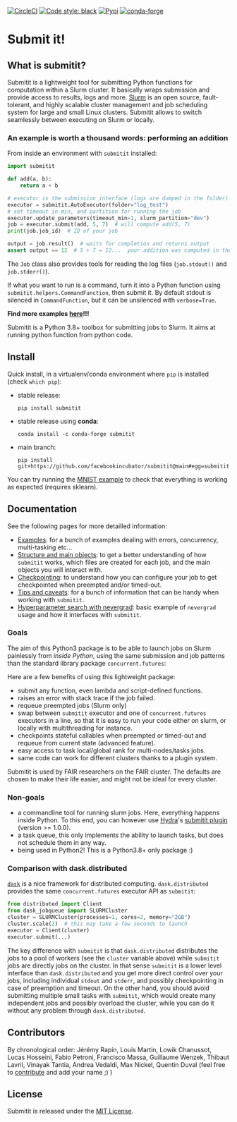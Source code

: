 [![CircleCI](https://circleci.com/gh/facebookincubator/submitit.svg?style=svg)](https://circleci.com/gh/facebookincubator/workflows/submitit)
[![Code style: black](https://img.shields.io/badge/code%20style-black-000000.svg)](https://github.com/psf/black)
[![Pypi](https://img.shields.io/pypi/v/submitit)](https://pypi.org/project/submitit/)
[![conda-forge](https://img.shields.io/conda/vn/conda-forge/submitit)](https://anaconda.org/conda-forge/submitit)
# Submit it!

## What is submitit?

Submitit is a lightweight tool for submitting Python functions for computation within a Slurm cluster.
It basically wraps submission and provide access to results, logs and more.
[Slurm](https://slurm.schedmd.com/quickstart.html) is an open source, fault-tolerant, and highly scalable cluster management and job scheduling system for large and small Linux clusters.
Submitit allows to switch seamlessly between executing on Slurm or locally.

### An example is worth a thousand words: performing an addition

From inside an environment with `submitit` installed:

```python
import submitit

def add(a, b):
    return a + b

# executor is the submission interface (logs are dumped in the folder)
executor = submitit.AutoExecutor(folder="log_test")
# set timeout in min, and partition for running the job
executor.update_parameters(timeout_min=1, slurm_partition="dev")
job = executor.submit(add, 5, 7)  # will compute add(5, 7)
print(job.job_id)  # ID of your job

output = job.result()  # waits for completion and returns output
assert output == 12  # 5 + 7 = 12...  your addition was computed in the cluster
```

The `Job` class also provides tools for reading the log files (`job.stdout()` and `job.stderr()`).

If what you want to run is a command, turn it into a Python function using `submitit.helpers.CommandFunction`, then submit it.
By default stdout is silenced in `CommandFunction`, but it can be unsilenced with `verbose=True`.

**Find more examples [here](https://github.com/facebookincubator/submitit/blob/1.5.0/docs/examples.md)!!!**

Submitit is a Python 3.8+ toolbox for submitting jobs to Slurm.
It aims at running python function from python code.


## Install

Quick install, in a virtualenv/conda environment where `pip` is installed (check `which pip`):
- stable release:
  ```
  pip install submitit
  ```
- stable release using __conda__:
  ```
  conda install -c conda-forge submitit
  ```
- main branch:
  ```
  pip install git+https://github.com/facebookincubator/submitit@main#egg=submitit
  ```

You can try running the [MNIST example](https://github.com/facebookincubator/submitit/blob/1.5.0/docs/mnist.py) to check that everything is working as expected (requires sklearn).


## Documentation

See the following pages for more detailled information:

- [Examples](https://github.com/facebookincubator/submitit/blob/1.5.0/docs/examples.md): for a bunch of examples dealing with errors, concurrency, multi-tasking etc...
- [Structure and main objects](https://github.com/facebookincubator/submitit/blob/1.5.0/docs/structure.md): to get a better understanding of how `submitit` works, which files are created for each job, and the main objects you will interact with.
- [Checkpointing](https://github.com/facebookincubator/submitit/blob/1.5.0/docs/checkpointing.md): to understand how you can configure your job to get checkpointed when preempted and/or timed-out.
- [Tips and caveats](https://github.com/facebookincubator/submitit/blob/1.5.0/docs/tips.md): for a bunch of information that can be handy when working with `submitit`.
- [Hyperparameter search with nevergrad](https://github.com/facebookincubator/submitit/blob/1.5.0/docs/nevergrad.md): basic example of `nevergrad` usage and how it interfaces with `submitit`.


### Goals

The aim of this Python3 package is to be able to launch jobs on Slurm painlessly from *inside Python*, using the same submission and job patterns than the standard library package `concurrent.futures`:

Here are a few benefits of using this lightweight package:
 - submit any function, even lambda and script-defined functions.
 - raises an error with stack trace if the job failed.
 - requeue preempted jobs (Slurm only)
 - swap between `submitit` executor and one of `concurrent.futures` executors in a line, so that it is easy to run your code either on slurm, or locally with multithreading for instance.
 - checkpoints stateful callables when preempted or timed-out and requeue from current state (advanced feature).
 - easy access to task local/global rank for multi-nodes/tasks jobs.
 - same code can work for different clusters thanks to a plugin system.

Submitit is used by FAIR researchers on the FAIR cluster.
The defaults are chosen to make their life easier, and might not be ideal for every cluster.

### Non-goals

- a commandline tool for running slurm jobs. Here, everything happens inside Python. To this end, you can however use [Hydra](https://hydra.cc/)'s [submitit plugin](https://hydra.cc/docs/next/plugins/submitit_launcher) (version >= 1.0.0).
- a task queue, this only implements the ability to launch tasks, but does not schedule them in any way.
- being used in Python2! This is a Python3.8+ only package :)


### Comparison with dask.distributed

[`dask`](https://distributed.dask.org/en/latest/) is a nice framework for distributed computing. `dask.distributed` provides the same `concurrent.futures` executor API as `submitit`:

```python
from distributed import Client
from dask_jobqueue import SLURMCluster
cluster = SLURMCluster(processes=1, cores=2, memory="2GB")
cluster.scale(2)  # this may take a few seconds to launch
executor = Client(cluster)
executor.submit(...)
```

The key difference with `submitit` is that `dask.distributed` distributes the jobs to a pool of workers (see the `cluster` variable above) while `submitit` jobs are directly jobs on the cluster. In that sense `submitit` is a lower level interface than `dask.distributed` and you get more direct control over your jobs, including individual `stdout` and `stderr`, and possibly checkpointing in case of preemption and timeout. On the other hand, you should avoid submitting multiple small tasks with `submitit`, which would create many independent jobs and possibly overload the cluster, while you can do it without any problem through `dask.distributed`.


## Contributors

By chronological order: Jérémy Rapin, Louis Martin, Lowik Chanussot, Lucas Hosseini, Fabio Petroni, Francisco Massa, Guillaume Wenzek, Thibaut Lavril, Vinayak Tantia, Andrea Vedaldi, Max Nickel, Quentin Duval (feel free to [contribute](https://github.com/facebookincubator/submitit/blob/1.5.0/.github/CONTRIBUTING.md) and add your name ;) )

## License

Submitit is released under the [MIT License](https://github.com/facebookincubator/submitit/blob/1.5.0/LICENSE).
